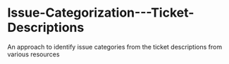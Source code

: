 # Issue-Categorization---Ticket-Descriptions
An approach to identify issue categories from the ticket descriptions from various resources
